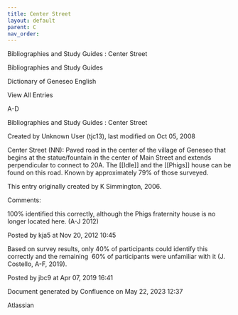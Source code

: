 ```yaml
---
title: Center Street
layout: default
parent: C
nav_order:
---
```


Bibliographies and Study Guides : Center Street

Bibliographies and Study Guides

Dictionary of Geneseo English

View All Entries

A-D

Bibliographies and Study Guides : Center Street

Created by  Unknown User (tjc13), last modified on Oct 05, 2008

Center Street (NN): Paved road in the center of the village of Geneseo that begins at the statue/fountain in the center of Main Street and extends perpendicular to connect to 20A. The [[Idle]] and the [[Phigs]] house can be found on this road. Known by approximately 79% of those surveyed.

This entry originally created by K Simmington, 2006.

Comments:

100% identified this correctly, although the Phigs fraternity house is no longer located here. (A-J 2012)

Posted by kja5 at Nov 20, 2012 10:45

Based on survey results, only 40% of participants could identify this correctly and the remaining  60% of participants were unfamiliar with it (J. Costello, A-F, 2019).

Posted by jbc9 at Apr 07, 2019 16:41

Document generated by Confluence on May 22, 2023 12:37

Atlassian

